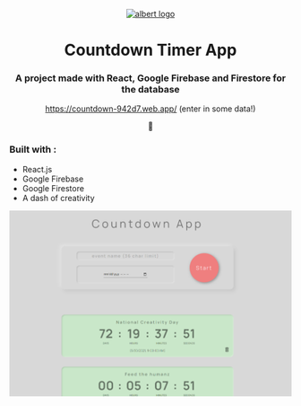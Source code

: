 <p align="center">
  <a href="https://countdown-942d7.web.app/">
    <img alt="albert logo" src="https://www.albertpadilla.com/static/logo-2eeae6eaf65305c1ff40d19bf7810f99.svg" width="180" />
  </a>
</p>
<h1 align="center">
  Countdown Timer App
</h1>

<h3 align="center">A project made with React, Google Firebase and Firestore for the database</h3>
<p align="center"><a href="https://countdown-942d7.web.app/">https://countdown-942d7.web.app/</a> (enter in some data!)</p>
<p align="center">🐙</p>

### Built with :

- React.js
- Google Firebase
- Google Firestore
- A dash of creativity

![App Screenshot](./screenshot.png)
